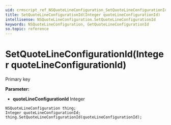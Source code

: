```yaml
---
uid: crmscript_ref_NSQuoteLineConfiguration_SetQuoteLineConfigurationId
title: SetQuoteLineConfigurationId(Integer quoteLineConfigurationId)
intellisense: NSQuoteLineConfiguration.SetQuoteLineConfigurationId
keywords: NSQuoteLineConfiguration, GetQuoteLineConfigurationId
so.topic: reference
---
```


# SetQuoteLineConfigurationId(Integer quoteLineConfigurationId)

Primary key

**Parameter:** 
 - **quoteLineConfigurationId** Integer

```crmscript
NSQuoteLineConfiguration thing;
Integer quoteLineConfigurationId;
thing.SetQuoteLineConfigurationId(quoteLineConfigurationId);
```


